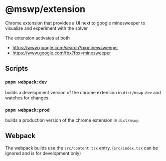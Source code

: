 # @mswp/extension
Chrome extension that provides a UI next to google minesweeper to visualize and experiment with the solver

The extension activates at both 
- https://www.google.com/search?q=minewsweeper
- https://www.google.com/fbx?fbx=minesweeper

## Scripts

### `pnpm webpack:dev`

builds a development version of the chrome extension in `dist/mswp-dev` and watches for changes

### `pnpm webpack:prod`

builds a production version of the chrome extension in `dist/mswp`

## Webpack

The webpack builds use the `src/content.tsx` entry. (`src/index.tsx` can be ignored and is for development only)
